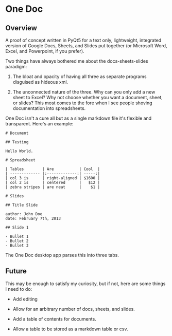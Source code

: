 # One Doc

## Overview

A proof of concept written in PyQt5 for a text only, lightweight, integrated version of Google Docs, Sheets, and Slides put together (or Microsoft Word, Excel, and Powerpoint, if you prefer). 

Two things have always bothered me about the docs-sheets-slides paradigm:

1. The bloat and opacity of having all three as separate programs disguised as hideous xml.

2. The unconnected nature of the three. Why can you only add a new sheet to Excel? Why not choose whether you want a document, sheet, or slides? This most comes to the fore when I see people shoving documentation into spreadsheets.

One Doc isn't a cure all but as a single markdown file it's flexible and transparent. Here's an example:

```
# Document

## Testing

Hello World.

# Spreadsheet

| Tables        | Are           | Cool  |
| ------------- |:-------------:| -----:|
| col 3 is      | right-aligned | $1600 |
| col 2 is      | centered      |   $12 |
| zebra stripes | are neat      |    $1 |

# Slides

## Title Slide

author: John Doe
date: February 7th, 2013

## Slide 1

- Bullet 1
- Bullet 2
- Bullet 3
```

The One Doc desktop app parses this into three tabs.

## Future

This may be enough to satisfy my curiosity, but if not, here are some things I need to do:

* Add editing

* Allow for an arbitrary number of docs, sheets, and slides.

* Add a table of contents for documents.

* Allow a table to be stored as a markdown table or csv.
